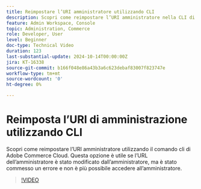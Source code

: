 ```yaml
---
title: Reimpostare l’URI amministratore utilizzando CLI
description: Scopri come reimpostare l’URI amministratore nella CLI di Adobe Commerce Cloud. Questo metodo è utile quando le modifiche all’URL dell’amministratore causano problemi di accesso.
feature: Admin Workspace, Console
topic: Administration, Commerce
role: Developer, User
level: Beginner
doc-type: Technical Video
duration: 123
last-substantial-update: 2024-10-14T00:00:00Z
jira: KT-16338
source-git-commit: b166f048e86a43b3a6c623debaf83007f823747e
workflow-type: tm+mt
source-wordcount: '0'
ht-degree: 0%

---
```



# Reimposta l’URI di amministrazione utilizzando CLI

Scopri come reimpostare l’URI amministratore utilizzando il comando cli di Adobe Commerce Cloud. Questa opzione è utile se l’URL dell’amministratore è stato modificato dall’amministratore, ma è stato commesso un errore e non è più possibile accedere all’amministratore.

>[!VIDEO](https://video.tv.adobe.com/v/3435066/?learn=on)

